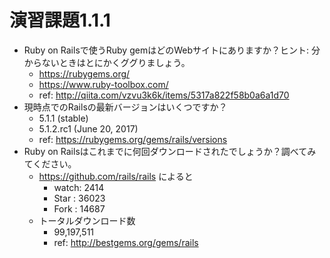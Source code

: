 # 演習課題1.1.1
- Ruby on Railsで使うRuby gemはどのWebサイトにありますか？ヒント: 分からないときはとにかくググりましょう。
    - https://rubygems.org/
    - https://www.ruby-toolbox.com/
    - ref: http://qiita.com/vzvu3k6k/items/5317a822f58b0a6a1d70
- 現時点でのRailsの最新バージョンはいくつですか？
    - 5.1.1 (stable)
    - 5.1.2.rc1 (June 20, 2017)
    - ref: https://rubygems.org/gems/rails/versions
- Ruby on Railsはこれまでに何回ダウンロードされたでしょうか？調べてみてください。
    - https://github.com/rails/rails によると
        - watch: 2414
        - Star : 36023
        - Fork : 14687
    - トータルダウンロード数
        - 99,197,511 
        - ref: http://bestgems.org/gems/rails

